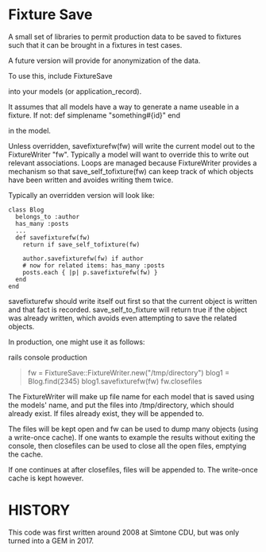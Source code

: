 # Fixture Save

A small set of libraries to permit production data to be saved to fixtures
such that it can be brought in a fixtures in test cases.

A future version will provide for anonymization of the data.

To use this,
   include FixtureSave

into your models (or application_record).

It assumes that all models have a way to generate a name useable in a fixture.
If not:
   def simplename
       "something#{id}"
   end

in the model.

Unless overridden, savefixturefw(fw) will write the current model out to the
FixtureWriter "fw".  Typically a model will want to override this to write out
relevant associations.  Loops are managed because FixtureWriter provides
a mechanism so that save_self_tofixture(fw) can keep track of which objects
have been written and avoides writing them twice.

Typically an overridden version will look like:

    class Blog
      belongs_to :author
      has_many :posts
      ...
      def savefixturefw(fw)
        return if save_self_tofixture(fw)

        author.savefixturefw(fw) if author
        # now for related items: has_many :posts
        posts.each { |p| p.savefixturefw(fw) }
      end
    end

savefixturefw should write itself out first so that the current object is written
and that fact is recorded.  save_self_to_fixture will return true if the object
was already written, which avoids even attempting to save the related objects.

In production, one might use it as follows:

   rails console production
   > fw = FixtureSave::FixtureWriter.new("/tmp/directory")
   > blog1 = Blog.find(2345)
   > blog1.savefixturefw(fw)
   > fw.closefiles

The FixtureWriter will make up file name for each model that is saved using
the models' name, and put the files into /tmp/directory, which should already exist.
If files already exist, they will be appended to.

The files will be kept open and fw can be used to dump many objects (using a
write-once cache).  If one wants to example the results without exiting the console,
then closefiles can be used to close all the open files, emptying the cache.

If one continues at after closefiles, files will be appended to.  The write-once
cache is kept however.

# HISTORY

This code was first written around 2008 at Simtone CDU, but was only turned into
a GEM in 2017.



